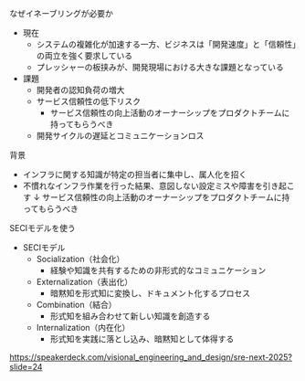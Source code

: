なぜイネーブリングが必要か

- 現在
  - システムの複雑化が加速する一方、ビジネスは「開発速度」と「信頼性」の両立を強く要求している
  - プレッシャーの板挟みが、開発現場における大きな課題となっている
- 課題
  - 開発者の認知負荷の増大
  - サービス信頼性の低下リスク
    - サービス信頼性の向上活動のオーナーシップをプロダクトチームに持ってもらうべき
  - 開発サイクルの遅延とコミュニケーションロス

背景
- インフラに関する知識が特定の担当者に集中し、属人化を招く
- 不慣れなインフラ作業を行った結果、意図しない設定ミスや障害を引き起こす
↓
サービス信頼性の向上活動のオーナーシップをプロダクトチームに持ってもらうべき

SECIモデルを使う
- SECIモデル
  - Socialization（社会化）
    - 経験や知識を共有するための非形式的なコミュニケーション
  - Externalization（表出化）
    - 暗黙知を形式知に変換し、ドキュメント化するプロセス
  - Combination（結合）
    - 形式知を組み合わせて新しい知識を創造する
  - Internalization（内在化）
    - 形式知を実践に落とし込み、暗黙知として体得する

https://speakerdeck.com/visional_engineering_and_design/sre-next-2025?slide=24